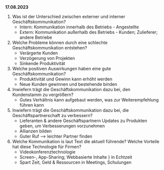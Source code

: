 **17.08.2023**

1) Was ist der Unterschied zwischen externer und interner Geschäftskommunikation?
	- Intern: Kommunikation innerhalb des Betriebs - Angestellte
	- Extern: Kommunikation außerhalb des Betriebs - Kunden; Zulieferer; andere Betriebe
2) Welche Probleme können durch eine schlechte Geschäftskommunikation entstehen?
	- Verärgerte Kunden
	- Verzögerung von Projekten
	- Sinkende Produktivität
3) Welche positiven Auswirkungen haben eine gute Geschäftskommunikation?
	- Produktivität und Gewinn kann erhöht werden
	- Neue Kunden gewinnen und bestehende binden
4) Inwiefern trägt die Geschäftskommunikation dazu bei, den Kundenstamm zu vergrößern?
	- Gutes Verhältnis kann aufgebaut werden, was zur Weiterempfehlung führen kann
5) Inwiefern trägt die Geschäftskommunikation dazu bei, die Geschäftspartnerschaft zu verbessern?
	- Lieferanten & andere Geschäftspartnern Updates zu Produkten geben, um Verbesserungen vorzunehmen
	- Allianzen bilden
	- Guter Ruf --> leichter Partner finden
6) Welche Kommunikation is laut Text die aktuell führende? Welche Vorteile hat diese Technologie für Firmen?
	- Videokonferenztechnologie
	- Screen-, App-Sharing; Webbasierte Inhalte } in Echtzeit
	- Spart Zeit, Geld & Ressourcen in Meetings, Schulungen